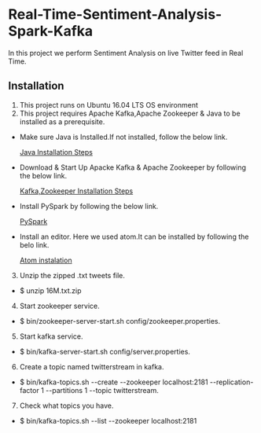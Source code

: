 # Real-Time-Sentiment-Analysis-Spark-Kafka
In this project we perform Sentiment Analysis on live Twitter feed in Real Time.

## Installation
1. This project runs on Ubuntu 16.04 LTS OS environment
2. This project requires Apache Kafka,Apache Zookeeper & Java to be installed as a prerequisite.

* Make sure Java is Installed.If not installed, follow the below link.

  [Java Installation Steps](https://www.digitalocean.com/community/tutorials/how-to-install-java-with-apt-get-on-ubuntu-16-04)

* Download & Start Up Apacke Kafka & Apache Zookeeper by following the below link.

  [Kafka,Zookeeper Installation Steps](https://kafka.apache.org/documentation.html#gettingStarted)
  
* Install PySpark by following the below link.

  [PySpark](https://askubuntu.com/questions/635265/how-do-i-get-pyspark-on-ubuntu)
  
* Install an editor. Here we used atom.It can be installed by following the belo link.
  
  [Atom instalation](http://tipsonubuntu.com/2016/08/05/install-atom-text-editor-ubuntu-16-04/)
  
3. Unzip the zipped .txt tweets file.

* $ unzip 16M.txt.zip

4. Start zookeeper service.

* $ bin/zookeeper-server-start.sh config/zookeeper.properties.

5. Start kafka service.

* $ bin/kafka-server-start.sh config/server.properties.

6. Create a topic named twitterstream in kafka.

* $ bin/kafka-topics.sh --create --zookeeper localhost:2181 --replication-factor 1 --partitions 1 --topic twitterstream.

7. Check what topics you have.

* $ bin/kafka-topics.sh --list --zookeeper localhost:2181
